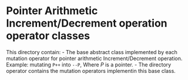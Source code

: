 # Pointer Arithmetic Increment/Decrement operation operator classes

This directory contain:
    - The base abstract class implemented by each mutation operator for pointer arithmetic Increment/Decrement operation. Example: mutating `P++` into `--P`, Where _P_ is a pointer. 
    - The directory operator contains the mutation operators implementin this base class.
